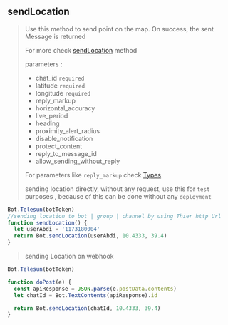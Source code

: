 ## sendLocation

> Use this method to send point on the map. On success, the sent Message is returned
>
> For more check [sendLocation](https://core.telegram.org/bots/api#sendlocation) method
>
> parameters :
>
> - chat_id `required`
> - latitude `required`
> - longitude `required`
> - reply_markup
> - horizontal_accuracy
> - live_period
> - heading
> - proximity_alert_radius
> - disable_notification
> - protect_content
> - reply_to_message_id
> - allow_sending_without_reply
>
> For parameters like `reply_markup` check [Types](https://github.com/abdiu34567/telesn.js/tree/main/Docs/Types)
>
> sending location directly, without any request, use this for `test` purposes , because of this can be done without any `deployment`

```js
Bot.Telesun(botToken)
//sending location to bot | group | channel by using Thier http Url
function sendLocation() {
  let userAbdi = '1173180004'
  return Bot.sendLocation(userAbdi, 10.4333, 39.4)
}
```

> sending Location on webhook

```js
Bot.Telesun(botToken)

function doPost(e) {
  const apiResponse = JSON.parse(e.postData.contents)
  let chatId = Bot.TextContents(apiResponse).id

  return Bot.sendLocation(chatId, 10.4333, 39.4)
}
```
